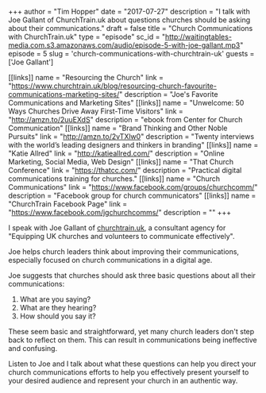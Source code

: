 +++
author = "Tim Hopper"
date = "2017-07-27"
description = "I talk with Joe Gallant of ChurchTrain.uk about questions churches should be asking about their communications."
draft = false
title = "Church Communications with ChurchTrain.uk"
type = "episode"
sc_id = "http://waitingtables-media.com.s3.amazonaws.com/audio/episode-5-with-joe-gallant.mp3"
episode = 5
slug = 'church-communications-with-churchtrain-uk'
guests = ['Joe Gallant']

[[links]]
name = "Resourcing the Church"
link = "https://www.churchtrain.uk/blog/resourcing-church-favourite-communications-marketing-sites/"
description = "Joe's Favorite Communications and Marketing Sites"
[[links]]
name = "Unwelcome: 50 Ways Churches Drive Away First-Time Visitors"
link = "http://amzn.to/2uuEXdS"
description = "ebook from Center for Church Communication"
[[links]]
name = "Brand Thinking and Other Noble Pursuits"
link = "http://amzn.to/2vTXlw0"
description = "Twenty interviews with the world’s leading designers and thinkers in branding"
[[links]]
name = "Katie Allred"
link = "http://katieallred.com/"
description = "Online Marketing, Social Media, Web Design"
[[links]]
name = "That Church Conference"
link = "https://thatcc.com/"
description = "Practical digital communications training for churches."
[[links]]
name = "Church Communications"
link = "https://www.facebook.com/groups/churchcomm/"
description = "Facebook group for church communicators"
[[links]]
name = "ChurchTrain Facebook Page"
link = "https://www.facebook.com/jgchurchcomms/"
description = ""
+++

I speak with Joe Gallant of [churchtrain.uk](http://churchtrain.uk), a consultant agency for "Equipping UK churches and volunteers to communicate effectively".

Joe helps church leaders think about improving their communications, especially focused on church communications in a digital age.

Joe suggests that churches should ask three basic questions about all their communications:

1. What are you saying?
2. What are they hearing?
3. How should you say it?

These seem basic and straightforward, yet many church leaders don't step back to reflect on them. This can result in communications being ineffective and confusing.

Listen to Joe and I talk about what these questions can help you direct your church communications efforts to help you effectively present yourself to your desired audience and represent your church in an authentic way.
